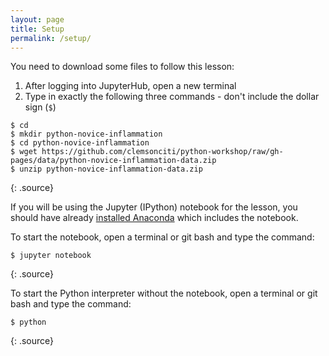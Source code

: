 ```yaml
---
layout: page
title: Setup
permalink: /setup/
---
```


You need to download some files to follow this lesson:

1. After logging into JupyterHub, open a new terminal
1. Type in exactly the following three commands - don't include the dollar sign (`$`)

~~~
$ cd
$ mkdir python-novice-inflammation
$ cd python-novice-inflammation
$ wget https://github.com/clemsonciti/python-workshop/raw/gh-pages/data/python-novice-inflammation-data.zip
$ unzip python-novice-inflammation-data.zip
~~~
{: .source}

If you will be using the Jupyter (IPython) notebook for the lesson,
you should have already
[installed Anaconda](http://swcarpentry.github.io/workshop-template/#setup)
which includes the notebook.

To start the notebook, open a terminal or git bash and type the command:

~~~
$ jupyter notebook
~~~
{: .source}

To start the Python interpreter without the notebook, open a terminal or git bash and type the command:

~~~
$ python
~~~
{: .source}

